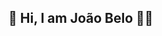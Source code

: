 👋 Hi, I am João Belo 👨‍💻
---
<!--
**JoaoPedroBelo/JoaoPedroBelo** is a ✨ _special_ ✨ repository because its `README.md` (this file) appears on your GitHub profile.

I am a computer engineer and a enthusiast Developer. I like to solve problems and explore new technologies. 
---
⚡ Tech Stack
---
Here are some ideas to get you started:

- 🔭 I’m currently working on ...
- 🌱 I’m currently learning ...
- 👯 I’m looking to collaborate on ...
- 🤔 I’m looking for help with ...
- 💬 Ask me about ...
- 📫 How to reach me: ...
- 😄 Pronouns: ...
- ⚡ Fun fact: ...
-->
